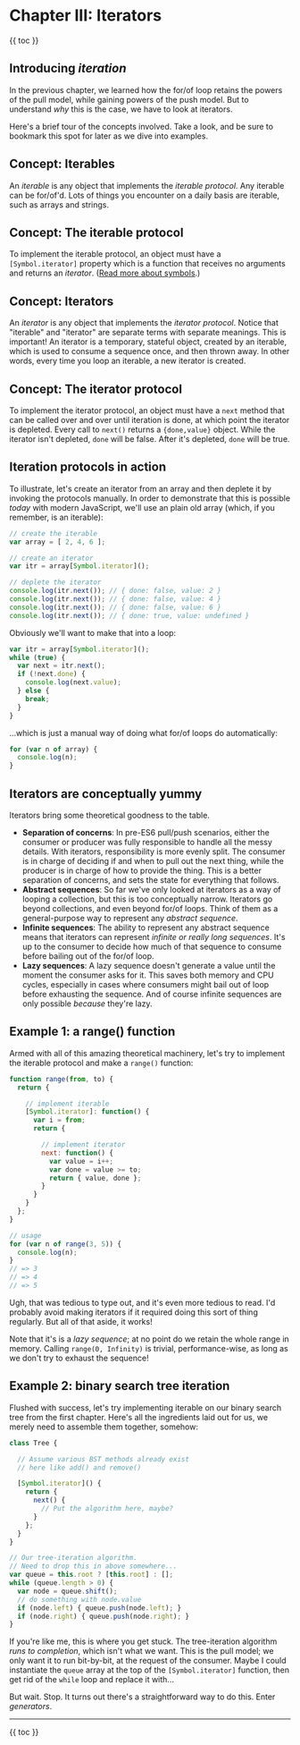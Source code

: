 # Chapter III: Iterators

{{ toc }}

## Introducing *iteration*

In the previous chapter, we learned how the for/of loop retains the powers of the pull model, while gaining powers of the push model. But to understand *why* this is the case, we have to look at iterators.

Here's a brief tour of the concepts involved. Take a look, and be sure to bookmark this spot for later as we dive into examples.

## Concept: Iterables

An *iterable* is any object that implements the *iterable protocol*. Any iterable can be for/of'd. Lots of things you encounter on a daily basis are iterable, such as arrays and strings.

## Concept: The iterable protocol

To implement the iterable protocol, an object must have a `[Symbol.iterator]` property which is a function that receives no arguments and returns an *iterator*. ([Read more about symbols](https://developer.mozilla.org/en-US/docs/Web/JavaScript/Reference/Global_Objects/Symbol).)

## Concept: Iterators

An *iterator* is any object that implements the *iterator protocol*. Notice that "iterable" and "iterator" are separate terms with separate meanings. This is important! An iterator is a temporary, stateful object, created by an iterable, which is used to consume a sequence once, and then thrown away. In other words, every time you loop an iterable, a new iterator is created.

## Concept: The iterator protocol

To implement the iterator protocol, an object must have a `next` method that can be called over and over until iteration is done, at which point the iterator is depleted. Every call to `next()` returns a `{done,value}` object. While the iterator isn't depleted, `done` will be false. After it's depleted, `done` will be true.

## Iteration protocols in action

To illustrate, let's create an iterator from an array and then deplete it by invoking the protocols manually. In order to demonstrate that this is possible *today* with modern JavaScript, we'll use an plain old array (which, if you remember, is an iterable):

```js
// create the iterable
var array = [ 2, 4, 6 ];

// create an iterator
var itr = array[Symbol.iterator]();

// deplete the iterator
console.log(itr.next()); // { done: false, value: 2 }
console.log(itr.next()); // { done: false, value: 4 }
console.log(itr.next()); // { done: false, value: 6 }
console.log(itr.next()); // { done: true, value: undefined }
```

Obviously we'll want to make that into a loop:

```js
var itr = array[Symbol.iterator]();
while (true) {
  var next = itr.next();
  if (!next.done) {
    console.log(next.value);
  } else {
    break;
  }
}
```

...which is just a manual way of doing what for/of loops do automatically:

```js
for (var n of array) {
  console.log(n);
}
```

## Iterators are conceptually yummy

Iterators bring some theoretical goodness to the table.

 * **Separation of concerns**: In pre-ES6 pull/push scenarios, either the consumer or producer was fully responsible to handle all the messy details. With iterators, responsibility is more evenly split. The consumer is in charge of deciding if and when to pull out the next thing, while the producer is in charge of how to provide the thing. This is a better separation of concerns, and sets the state for everything that follows.
 * **Abstract sequences**: So far we've only looked at iterators as a way of looping a collection, but this is too conceptually narrow. Iterators go beyond collections, and even beyond for/of loops. Think of them as a general-purpose way to represent any *abstract sequence*.
 * **Infinite sequences**: The ability to represent any abstract sequence means that iterators can represent *infinite or really long sequences*. It's up to the consumer to decide how much of that sequence to consume before bailing out of the for/of loop.
 * **Lazy sequences**: A lazy sequence doesn't generate a value until the moment the consumer asks for it. This saves both memory and CPU cycles, especially in cases where consumers might bail out of loop before exhausting the sequence. And of course infinite sequences are only possible *because* they're lazy.

## Example 1: a range() function

Armed with all of this amazing theoretical machinery, let's try to implement the iterable protocol and make a `range()` function:

```js
function range(from, to) {
  return {

    // implement iterable
    [Symbol.iterator]: function() {
      var i = from;
      return {

        // implement iterator
        next: function() {
          var value = i++;
          var done = value >= to;
          return { value, done };
        }
      }
    }
  };
}

// usage
for (var n of range(3, 5)) {
  console.log(n);
}
// => 3
// => 4
// => 5
```

Ugh, that was tedious to type out, and it's even more tedious to read. I'd probably avoid making iterators if it required doing this sort of thing regularly. But all of that aside, it works!

Note that it's is a *lazy sequence*; at no point do we retain the whole range in memory. Calling `range(0, Infinity)` is trivial, performance-wise, as long as we don't try to exhaust the sequence!

## Example 2: binary search tree iteration

Flushed with success, let's try implementing iterable on our binary search tree from the first chapter. Here's all the ingredients laid out for us, we merely need to assemble them together, somehow:

```js
class Tree {

  // Assume various BST methods already exist
  // here like add() and remove()

  [Symbol.iterator]() {
    return {
      next() {
        // Put the algorithm here, maybe?
      }
    };
  }
}

// Our tree-iteration algorithm.
// Need to drop this in above somewhere...
var queue = this.root ? [this.root] : [];
while (queue.length > 0) {
  var node = queue.shift();
  // do something with node.value
  if (node.left) { queue.push(node.left); }
  if (node.right) { queue.push(node.right); }
}
```

If you're like me, this is where you get stuck. The tree-iteration algorithm *runs to completion*, which isn't what we want. This is the pull model; we only want it to run bit-by-bit, at the request of the consumer. Maybe I could instantiate the `queue` array at the top of the `[Symbol.iterator]` function, then get rid of the `while` loop and replace it with...

But wait. Stop. It turns out there's a straightforward way to do this. Enter *generators*.

----------------

{{ toc }}
